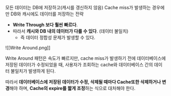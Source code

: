 모든 데이터는 DB에 저장하고(캐시를 갱신하지 않음) Cache miss가 발생하는 경우에만 DB와 캐시에도 데이터를 저장하는 전략
- **Write Through 보다 훨씬 빠르다**.
- 따라서 **캐시와 DB 내의 데이터가 다를 수 있다**. (데이터 불일치)
	- 즉 데이터 정합성 문제가 발생할 수 있다.

![[Write Around.png]]

Write Around 패턴은 속도가 빠르지만, cache miss가 발생하기 전에 데이터베이스에 저장된 데이터가 수정되었을 때, 사용자가 조회하는 cache와 데이터베이스 간의 데이터 불일치가 발생하게 된다.

따라서 **데이터베이스에 저장된 데이터가 수정, 삭제될 때마다 Cache또한 삭제하거나 변경**해야 하며, **Cache의 expire를 짧게 조정**하는 식으로 대처해야 한다.
